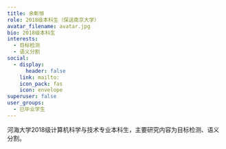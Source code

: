 ```yaml
---
title: 余彰恒
role: 2018级本科生（‌保送南京大学）
avatar_filename: avatar.jpg
bio: 2018级本科生
interests:
  - 目标检测
  - 语义分割
social:
  - display:
      header: false
    link: mailto:
    icon_pack: fas
    icon: envelope
superuser: false
user_groups:
  - 已毕业学生
---
```

河海大学2018级计算机科学与技术专业本科生，主要研究内容为目标检测、语义分割。
